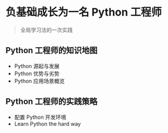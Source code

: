 # 负基础成长为一名 Python 工程师

> 全局学习法的一次实践

## Python 工程师的知识地图

- Python 源起与发展
- Python 优势与劣势
- Python 应用场景概览

## Python 工程师的实践策略

- 配置 Python 开发环境
- Learn Python the hard way